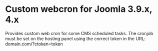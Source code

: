 # Custom webcron for Joomla 3.9.x, 4.x
Provides custom web cron for some CMS scheduled tasks. The cronjob must be set on the hosting panel using the correct token in the URL: domain.com/?ctoken=token
